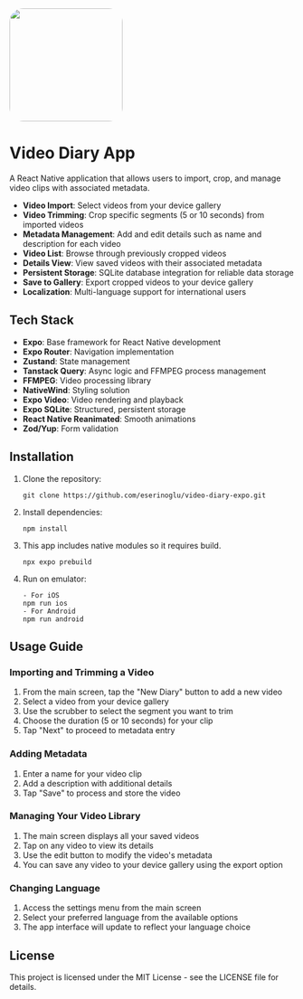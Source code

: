 <img src="https://github.com/user-attachments/assets/777ff08d-1db2-4d60-8f54-b2c4093ad69c" width="200" height="200" style="border-radius:24px"/>

# Video Diary App

A React Native application that allows users to import, crop, and manage video clips with associated metadata.


- **Video Import**: Select videos from your device gallery
- **Video Trimming**: Crop specific segments (5 or 10 seconds) from imported videos
- **Metadata Management**: Add and edit details such as name and description for each video
- **Video List**: Browse through previously cropped videos
- **Details View**: View saved videos with their associated metadata
- **Persistent Storage**: SQLite database integration for reliable data storage
- **Save to Gallery**: Export cropped videos to your device gallery
- **Localization**: Multi-language support for international users

## Tech Stack

- **Expo**: Base framework for React Native development
- **Expo Router**: Navigation implementation
- **Zustand**: State management
- **Tanstack Query**: Async logic and FFMPEG process management
- **FFMPEG**: Video processing library
- **NativeWind**: Styling solution
- **Expo Video**: Video rendering and playback
- **Expo SQLite**: Structured, persistent storage
- **React Native Reanimated**: Smooth animations
- **Zod/Yup**: Form validation

## Installation

1. Clone the repository:
   ```
   git clone https://github.com/eserinoglu/video-diary-expo.git
   ```

2. Install dependencies:
   ```
   npm install
   ```
   
3. This app includes native modules so it requires build.
   ```
   npx expo prebuild
   ```

4. Run on emulator:
   ```
   - For iOS
   npm run ios
   - For Android
   npm run android
   ```


## Usage Guide

### Importing and Trimming a Video

1. From the main screen, tap the "New Diary" button to add a new video
2. Select a video from your device gallery
3. Use the scrubber to select the segment you want to trim
4. Choose the duration (5 or 10 seconds) for your clip
5. Tap "Next" to proceed to metadata entry

### Adding Metadata

1. Enter a name for your video clip
2. Add a description with additional details
3. Tap "Save" to process and store the video

### Managing Your Video Library

1. The main screen displays all your saved videos
2. Tap on any video to view its details
3. Use the edit button to modify the video's metadata
4. You can save any video to your device gallery using the export option

### Changing Language

1. Access the settings menu from the main screen
2. Select your preferred language from the available options
3. The app interface will update to reflect your language choice


## License

This project is licensed under the MIT License - see the LICENSE file for details.
